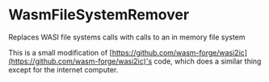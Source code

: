 # WasmFileSystemRemover
Replaces WASI file systems calls with calls to an in memory file system

This is a small modification of [https://github.com/wasm-forge/wasi2ic](https://github.com/wasm-forge/wasi2ic)'s code, which does a similar thing except for the internet computer.